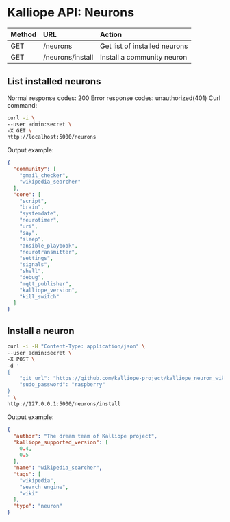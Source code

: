 # Kalliope API: Neurons

| Method | URL              | Action                        |
| :----- | :--------------- | :---------------------------- |
| GET    | /neurons         | Get list of installed neurons |
| GET    | /neurons/install | Install a community neuron    |

## List installed neurons

Normal response codes: 200
Error response codes: unauthorized(401)
Curl command:

```bash
curl -i \
--user admin:secret \
-X GET \
http://localhost:5000/neurons
```

Output example:

```JSON
{
  "community": [
    "gmail_checker",
    "wikipedia_searcher"
  ],
  "core": [
    "script",
    "brain",
    "systemdate",
    "neurotimer",
    "uri",
    "say",
    "sleep",
    "ansible_playbook",
    "neurotransmitter",
    "settings",
    "signals",
    "shell",
    "debug",
    "mqtt_publisher",
    "kalliope_version",
    "kill_switch"
  ]
}
```

## Install a neuron

```bash
curl -i -H "Content-Type: application/json" \
--user admin:secret \
-X POST \
-d '
{
    "git_url": "https://github.com/kalliope-project/kalliope_neuron_wikipedia.git",
    "sudo_password": "raspberry"
}
' \
http://127.0.0.1:5000/neurons/install
```

Output example:

```JSON
{
  "author": "The dream team of Kalliope project",
  "kalliope_supported_version": [
    0.4,
    0.5
  ],
  "name": "wikipedia_searcher",
  "tags": [
    "wikipedia",
    "search engine",
    "wiki"
  ],
  "type": "neuron"
}
```
